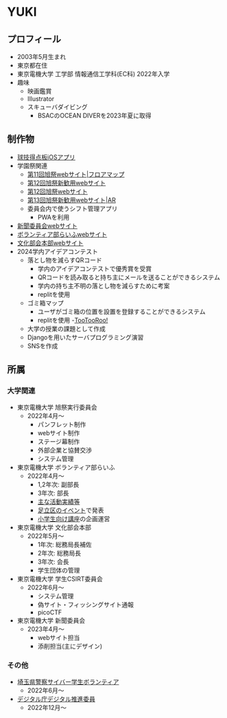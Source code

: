 # YUKI

## プロフィール
- 2003年5月生まれ
- 東京都在住
- 東京電機大学 工学部 情報通信工学科(EC科) 2022年入学
- 趣味
  - 映画鑑賞
  - Illustrator
  - スキューバダイビング
    - BSACのOCEAN DIVERを2023年夏に取得

## 制作物
- [球技得点板iOSアプリ](https://github.com/ykshio/ScoreBode)
- 学園祭関連
  - [第11回旭祭webサイト|フロアマップ](https://www.sg.dendai.ac.jp/s1j-asahisai/archives/11th/main/#floormap)
  - [第12回旭祭新歓用webサイト](https://www.sg.dendai.ac.jp/s1j-asahisai/archives/12th/newStudents/)
  - [第12回旭祭webサイト](https://www.sg.dendai.ac.jp/s1j-asahisai/archives/12th/main/)
  - [第13回旭祭新歓用webサイト|AR](https://www.sg.dendai.ac.jp/s1j-asahisai/archives/13th/newStudents/AR/)
  - 委員会内で使うシフト管理アプリ
    - PWAを利用
- [新聞委員会webサイト](https://www.sg.dendai.ac.jp/s1j-news/)
- [ボランティア部らいふwebサイト](https://www.sg.dendai.ac.jp/s1b-life/)
- [文化部会本部webサイト](https://www.sg.dendai.ac.jp/s1b-honbu/)
- 2024学内アイデアコンテスト
  - 落とし物を減らすQRコード
    - 学内のアイデアコンテストで優秀賞を受賞
    - QRコードを読み取ると持ち主にメールを送ることができるシステム
    - 学内の持ち主不明の落とし物を減らすために考案
    - replitを使用
  - ゴミ箱マップ
    - ユーザがゴミ箱の位置を設置を登録することができるシステム
    - replitを使用
-[TooTooRoo!](https://github.com/ykshio/Too-too-roo)
  - 大学の授業の課題として作成
  - Djangoを用いたサーバプログラミング演習
  - SNSを作成

## 所属
### 大学関連
- 東京電機大学 旭祭実行委員会
  - 2022年4月〜
    - パンフレット制作
    - webサイト制作
    - ステージ幕制作
    - 外部企業と協賛交渉
    - システム管理
- 東京電機大学 ボランティア部らいふ
  - 2022年4月〜
    - 1,2年次: 副部長
    - 3年次: 部長
    - [主な活動実績等](https://www.sg.dendai.ac.jp/s1b-life/)
    - [足立区のイベント](https://www.dendai.ac.jp/crc/region/news/20230624-03.html)で発表
    - [小学生向け講座](https://www.dendai.ac.jp/news/20240129-02.html)の企画運営
- 東京電機大学 文化部会本部
  - 2022年5月〜
    - 1年次: 総務局長補佐
    - 2年次: 総務局長
    - 3年次: 会長
    - 学生団体の管理
- 東京電機大学 学生CSIRT委員会
  - 2022年6月〜
    - システム管理
    - 偽サイト・フィッシングサイト通報
    - picoCTF
- 東京電機大学 新聞委員会
  - 2023年4月〜
    - webサイト担当
    - 添削担当(主にデザイン)
### その他
- [埼玉県警察サイバー学生ボランティア](https://www.police.pref.saitama.lg.jp/c0070/kurashi/volunteer.html)
  - 2022年6月〜
- [デジタル庁デジタル推進委員](https://www.openbadge-global.com/api/v1.0/openBadge/v2/Wallet/Public/GetAssertionShare/NEEydGJ4cm1ZMG1ZTFBOYTNNU3BpZz09)
  - 2022年12月〜
